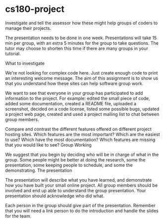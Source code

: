 cs180-project
=============
Investigate and tell the assessor how these might help groups of coders to manage their projects.

The presentation needs to be done in one week. Presentations will take 15 min per group, with an extra 5 minutes for the group to take questions. The tutor may choose to shorten this time if there are many groups in your tutorial.


What to investigate

We're not looking for complex code here. Just create enough code to print an interesting welcome message. The aim of this assignment is to show us that you understand how these sites can help software group work.

We want to see that everyone in your group has participated to add information to the project. For example: edited the small piece of code, added some documentation, created a README file, uploaded a screenshot, decided on a code license, listed some possible bugs, updated a project web page, created and used a project mailing list to chat between group members.

Compare and contrast the different features offered on different project hosting sites. Which features are the most important? Which are the easiest to use? Which have the most documentation? Which features are missing that you would like to see?
Group Working

We suggest that you begin by deciding who will be in charge of what in the group. Some people might be better at doing the research, some the presentation, some keeping people to schedule, and some the demonstrating.
The presentation

The presentation will describe what you have learned, and demonstrate how you have built your small online project. All group members should be involved and end up able to understand the group presentation. Your presentation should acknowledge who did what.

Each person in the group should give part of the presentation. Remember that you will need a link person to do the introduction and handle the slides for the team.
